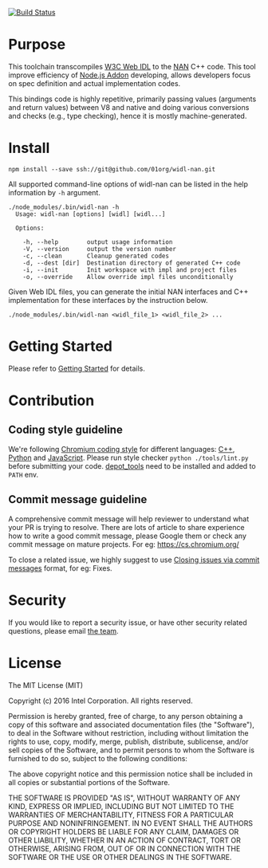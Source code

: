 [![Build Status](https://travis-ci.org/01org/widl-nan.svg?branch=master)](https://travis-ci.org/01org/widl-nan)

# Purpose

This toolchain transcompiles [W3C Web IDL](https://heycam.github.io/webidl/) to the [NAN](https://github.com/nodejs/nan) C++ code. This tool improve efficiency of [Node.js Addon](https://nodejs.org/api/addons.html) developing, allows developers focus on spec definition and actual implementation codes.

This bindings code is highly repetitive, primarily passing values (arguments and return values) between V8 and native and doing various conversions and checks (e.g., type checking), hence it is mostly machine-generated.

# Install
```
npm install --save ssh://git@github.com/01org/widl-nan.git
```

All supported command-line options of widl-nan can be listed in the help information by ```-h``` argument.
```
./node_modules/.bin/widl-nan -h
  Usage: widl-nan [options] [widl] [widl...]

  Options:

    -h, --help        output usage information
    -V, --version     output the version number
    -c, --clean       Cleanup generated codes
    -d, --dest [dir]  Destination directory of generated C++ code
    -i, --init        Init workspace with impl and project files
    -o, --override    Allow override impl files unconditionally
```

Given Web IDL files, you can generate the initial NAN interfaces and C++ implementation for these interfaces by the instruction below.

```
./node_modules/.bin/widl-nan <widl_file_1> <widl_file_2> ...
```
# Getting Started
Please refer to [Getting Started](./getting_started.md) for details.

# Contribution

## Coding style guideline

We're following [Chromium coding style](https://chromium.googlesource.com/chromium/src/+/master/styleguide/styleguide.md) for different languages: [C++](https://chromium.googlesource.com/chromium/src/+/master/styleguide/c++/c++.md), [Python](https://google.github.io/styleguide/pyguide.html) and [JavaScript](https://google.github.io/styleguide/javascriptguide.xml). Please run style checker `python ./tools/lint.py` before submitting your code. [depot_tools](https://www.chromium.org/developers/how-tos/install-depot-tools) need to be installed and added to `PATH` env.

## Commit message guideline
A comprehensive commit message will help reviewer to understand what your PR is trying to resolve. There are lots of article to share experience how to write a good commit message, please Google them or check any commit message on mature projects. For eg: https://cs.chromium.org/

To close a related issue, we highly suggest to use [Closing issues via commit messages](https://help.github.com/articles/closing-issues-via-commit-messages/) format, for eg: Fixes.

# Security
If you would like to report a security issue, or have other security related questions, please email [the team](mailto:otc.prc.web.runtime.and.technology.team@intel.com).

# License

The MIT License (MIT)

Copyright (c) 2016 Intel Corporation. All rights reserved.

Permission is hereby granted, free of charge, to any person obtaining a copy of this software and associated documentation files (the "Software"), to deal in the Software without restriction, including without limitation the rights to use, copy, modify, merge, publish, distribute, sublicense, and/or sell copies of the Software, and to permit persons to whom the Software is furnished to do so, subject to the following conditions:

The above copyright notice and this permission notice shall be included in all copies or substantial portions of the Software.

THE SOFTWARE IS PROVIDED "AS IS", WITHOUT WARRANTY OF ANY KIND, EXPRESS OR IMPLIED, INCLUDING BUT NOT LIMITED TO THE WARRANTIES OF MERCHANTABILITY, FITNESS FOR A PARTICULAR PURPOSE AND NONINFRINGEMENT. IN NO EVENT SHALL THE AUTHORS OR COPYRIGHT HOLDERS BE LIABLE FOR ANY CLAIM, DAMAGES OR OTHER LIABILITY, WHETHER IN AN ACTION OF CONTRACT, TORT OR OTHERWISE, ARISING FROM, OUT OF OR IN CONNECTION WITH THE SOFTWARE OR THE USE OR OTHER DEALINGS IN THE SOFTWARE.
